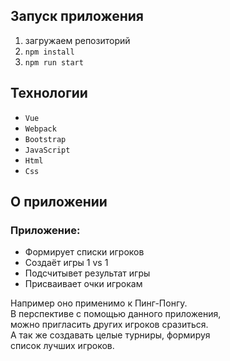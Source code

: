 ## Запуск приложения
1. загружаем репозиторий
2. `npm install`
3. `npm run start`

## Технологии
- `Vue`
- `Webpack` 
- `Bootstrap` 
- `JavaScript` 
- `Html` 
- `Css`

## О приложении
### Приложение: 
- Формирует списки игроков 
- Создаёт игры 1 vs 1 
- Подсчитывeт результат игры
- Присваивает очки игрокам
  
<p>
Например оно применимо к Пинг-Понгу.<br> 
В перспективе с помощью данного приложения,<br> 
можно пригласить других игроков сразиться.<br> 
А так же создавать целые турниры, формируя<br>
список лучших игроков.
</p>
